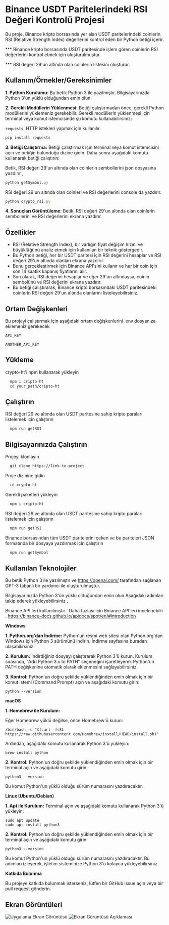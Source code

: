
# Binance USDT Paritelerindeki RSI Değeri Kontrolü Projesi

Bu proje, Binance kripto borsasında yer alan USDT paritelerindeki coinlerin RSI (Relative Strength Index) değerlerini kontrol eden bir Python betiği içerir. 

*** Binance kripto borsasında USDT paritesinde işlem gören coinlerin RSI değerlerini kontrol etmek için oluşturulmuştur. 

*** RSI değeri 29'un altında olan coinlerin listesini oluşturur.
 

## Kullanım/Örnekler/Gereksinimler


**1. Python Kurulumu:** Bu betik Python 3 ile yazılmıştır. Bilgisayarınızda Python 3'ün yüklü olduğundan emin olun.

**2. Gerekli Modüllerin Yüklenmesi:** Betiği çalıştırmadan önce, gerekli Python modüllerini yüklemeniz gerekebilir. Gerekli modüllerin yüklenmesi için terminal veya komut istemcisinde şu komutu kullanabilirsiniz:

`requests`: HTTP istekleri yapmak için kullanılır.

```javascript
pip install requests
```

**3. Betiği Çalıştırma:** Betiği çalıştırmak için terminal veya komut istemcisini açın ve betiğin bulunduğu dizine gidin. Daha sonra aşağıdaki komutu kullanarak betiği çalıştırın:


Betik, RSI değeri 29'un altında olan coinlerin sembollerini json dosyasına yazdırır ,

```javascript
python getSymbol.py
```

RSI değeri 29'un altında olan coinleri ve RSI değerlerini console da yazdırır.

```javascript
python crypto_rsi.py
```

**4. Sonuçları Görüntüleme:** Betik, RSI değeri 29'un altında olan coinlerin sembollerini ve RSI değerlerini ekrana yazdırır.

  
## Özellikler

- RSI (Relative Strength Index), bir varlığın fiyat değişim hızını ve büyüklüğünü analiz etmek için kullanılan bir teknik göstergedir. 
- Bu Python betiği, her bir USDT paritesi için RSI değerini hesaplar ve RSI değeri 29'un altında olanları ekrana yazdırır.
- Bunu gerçekleştirmek için Binance API'sini kullanır ve her bir coin için son 14 saatlik kapanış fiyatlarını alır.
- Son olarak, RSI değerini hesaplar ve eğer 29'un altındaysa, coinin sembolünü ve RSI değerini ekrana yazdırır.
- Bu betiği çalıştırarak, Binance kripto borsasındaki USDT paritesindeki coinlerin RSI değeri 29'un altında olanlarını listeleyebilirsiniz.
 
## Ortam Değişkenleri

Bu projeyi çalıştırmak için aşağıdaki ortam değişkenlerini .env dosyanıza eklemeniz gerekecek

`API_KEY`

`ANOTHER_API_KEY`

  
## Yükleme 

crypto-ht'i npm kullanarak yükleyin

```bash 
  npm i cripto-ht
  cd your_path/cripto-ht
```
    
## Çalıştırın

RSI değeri 29 ve altında olan USDT paritesine sahip kripto paraları listelemek için çalıştırın

```bash
  npm run getRSI
```

  
## Bilgisayarınızda Çalıştırın

Projeyi klonlayın

```bash
  git clone https://link-to-project
```

Proje dizinine gidin

```bash
  cd crypto-ht
```

Gerekli paketleri yükleyin

```bash
  npm i cripto-ht
```

RSI değeri 29 ve altında olan USDT paritesine sahip kripto paraları listelemek için çalıştırın

```bash
  npm run getRSI
```

Binance borsasından tüm USDT paritelerini çeken ve bu pariteleri JSON formatında bir dosyaya yazdırmak için çalıştırın

```bash
  npm run getSymbol
```
  
## Kullanılan Teknolojiler

Bu betik Python 3 ile yazılmıştır ve  https://openai.com/ tarafından sağlanan GPT-3 tabanlı bir yardımcı ile oluşturulmuştur.

Bilgisayarınızda Python 3'ün yüklü olduğundan emin olun.Aşağıdaki adımları takip ederek yükleyebilirsiniz .

Binance API'leri kullanılmıştır . Daha fazlası için Binance API'leri incelenebilir . https://binance-docs.github.io/apidocs/spot/en/#introduction 


**Windows**

**1. Python.org'dan İndirme:**
Python'un resmi web sitesi olan Python.org'dan Windows için Python 3 sürümünü indirin. İndirme sayfasına buradan ulaşabilirsiniz.

**2. Kurulum:**
İndirdiğiniz dosyayı çalıştırarak Python 3'ü kurun. Kurulum sırasında, "Add Python 3.x to PATH" seçeneğini işaretleyerek Python'un PATH değişkenine otomatik olarak eklenmesini sağlayabilirsiniz.

**3. Kontrol:**
Python'un doğru şekilde yüklendiğinden emin olmak için bir komut istemi (Command Prompt) açın ve aşağıdaki komutu girin:

```
python --version
```


**macOS**

**1. Homebrew ile Kurulum:**

Eğer Homebrew yüklü değilse, önce Homebrew'ü kurun:

```
/bin/bash -c "$(curl -fsSL https://raw.githubusercontent.com/Homebrew/install/HEAD/install.sh)"
```
Ardından, aşağıdaki komutu kullanarak Python 3'ü yükleyin:

```
brew install python
```
**2. Kontrol:**
Python'un doğru şekilde yüklendiğinden emin olmak için bir terminal açın ve aşağıdaki komutu girin:

```
python3 --version
```
Bu komut Python'un yüklü olduğu sürüm numarasını yazdıracaktır.

**Linux (Ubuntu/Debian)**

**1. Apt ile Kurulum:**
Terminal açın ve aşağıdaki komutu kullanarak Python 3'ü yükleyin:
```
sudo apt update
sudo apt install python3
```
**2. Kontrol:**
Python'un doğru şekilde yüklendiğinden emin olmak için bir terminal açın ve aşağıdaki komutu girin:
```
python3 --version
```
Bu komut Python'un yüklü olduğu sürüm numarasını yazdıracaktır.
Bu adımları izleyerek, işletim sisteminize Python 3'ü kolayca yükleyebilirsiniz.
  


**Katkıda Bulunma**

Bu projeye katkıda bulunmak isterseniz, lütfen bir GitHub issue açın veya bir pull request gönderin.

## Ekran Görüntüleri

![Uygulama Ekran Görüntüsü](<img width="572" alt="Screenshot 2024-05-01 at 23 01 24" src="https://github.com/hakantektas/crypto-ht/assets/72494835/f2dd8cf4-72a1-4ba9-a2f6-b8aaf23c1bf2">)
![Ekran Görüntüsü Açıklaması](<img width="572" alt="consoleApp" src="https://github.com/hakantektas/crypto-ht/assets/72494835/6caa0b8f-c1cd-4ea5-87da-46b846113437">)

  
